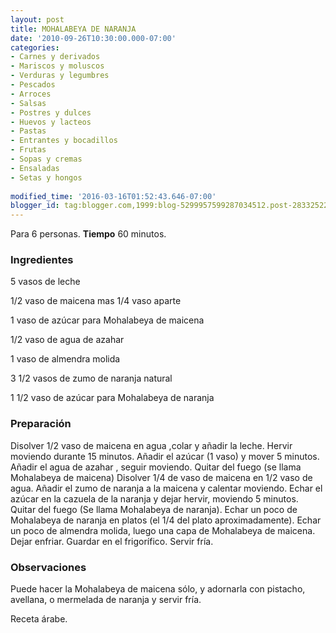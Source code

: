```yaml
---
layout: post
title: MOHALABEYA DE NARANJA
date: '2010-09-26T10:30:00.000-07:00'
categories:
- Carnes y derivados
- Mariscos y moluscos
- Verduras y legumbres
- Pescados
- Arroces
- Salsas
- Postres y dulces
- Huevos y lacteos
- Pastas
- Entrantes y bocadillos
- Frutas
- Sopas y cremas
- Ensaladas
- Setas y hongos
 
modified_time: '2016-03-16T01:52:43.646-07:00'
blogger_id: tag:blogger.com,1999:blog-5299957599287034512.post-283325224925891360
---
```


Para 6 personas.
<b>Tiempo</b> 60 minutos.

<h3>Ingredientes</h3>

5 vasos de leche

1/2 vaso de maicena mas 1/4 vaso aparte

1 vaso de azúcar para Mohalabeya de maicena

1/2 vaso de agua de azahar

1 vaso de almendra molida

3 1/2 vasos de zumo de naranja natural

1 1/2 vaso de azúcar para Mohalabeya de naranja

<h3>Preparación</h3>

Disolver 1/2 vaso de maicena en agua ,colar y añadir la leche. Hervir moviendo durante 15 minutos. Añadir el azúcar (1 vaso) y mover 5 minutos. Añadir el agua de azahar , seguir moviendo. Quitar del fuego (se llama Mohalabeya de maicena) Disolver 1/4 de vaso de maicena en 1/2 vaso de agua. Añadir el zumo de naranja a la maicena y calentar moviendo. Echar el azúcar en la cazuela de la naranja y dejar hervir, moviendo 5 minutos. Quitar del fuego (Se llama Mohalabeya de naranja). Echar un poco de Mohalabeya de naranja en platos (el 1/4 del plato aproximadamente). Echar un poco de almendra molida, luego una capa de Mohalabeya de maicena. Dejar enfriar. Guardar en el frigorífico. Servir fría.

<h3>Observaciones</h3>

Puede hacer la Mohalabeya de maicena sólo, y adornarla con pistacho, avellana, o mermelada de naranja y servir fría.

Receta árabe.


